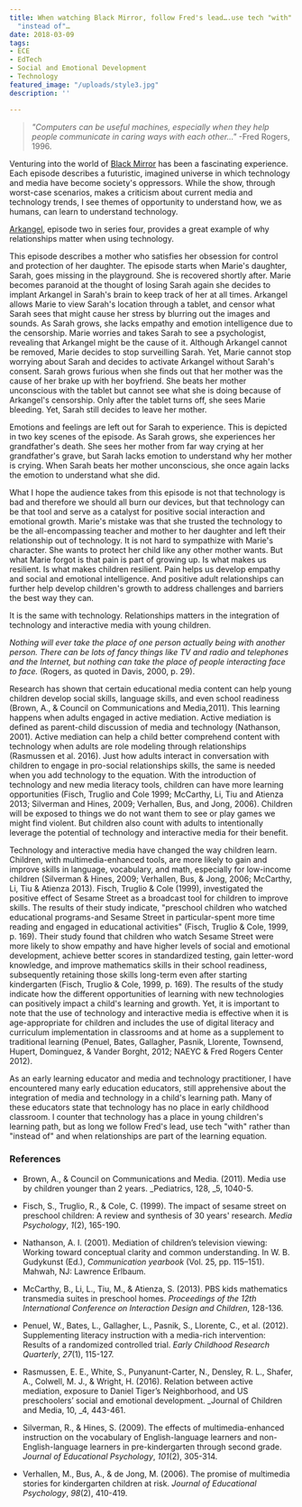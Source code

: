 ```yaml
---
title: When watching Black Mirror, follow Fred's lead….use tech "with" rather than
  "instead of"…
date: 2018-03-09
tags:
- ECE
- EdTech
- Social and Emotional Development
- Technology
featured_image: "/uploads/style3.jpg"
description: ''

---
```

> _"Computers can be useful machines, especially when they help people communicate in caring ways with each other…"_ -Fred Rogers, 1996.

Venturing into the world of [Black Mirror](https://en.wikipedia.org/wiki/Black_Mirror) has been a fascinating experience. Each episode describes a futuristic, imagined universe in which technology and media have become society's oppressors. While the show, through worst-case scenarios, makes a criticism about current media and technology trends, I see themes of opportunity to understand how, we as humans, can learn to understand technology.

[Arkangel](https://en.wikipedia.org/wiki/Arkangel_(Black_Mirror)), episode two in series four, provides a great example of why relationships matter when using technology.

This episode describes a mother who satisfies her obsession for control and protection of her daughter. The episode starts when Marie's daughter, Sarah, goes missing in the playground. She is recovered shortly after. Marie becomes paranoid at the thought of losing Sarah again she decides to implant Arkangel in Sarah's brain to keep track of her at all times. Arkangel allows Marie to view Sarah's location through a tablet, and censor what Sarah sees that might cause her stress by blurring out the images and sounds. As Sarah grows, she lacks empathy and emotion intelligence due to the censorship. Marie worries and takes Sarah to see a psychologist, revealing that Arkangel might be the cause of it. Although Arkangel cannot be removed, Marie decides to stop surveilling Sarah. Yet, Marie cannot stop worrying about Sarah and decides to activate Arkangel without Sarah's consent. Sarah grows furious when she finds out that her mother was the cause of her brake up with her boyfriend. She beats her mother unconscious with the tablet but cannot see what she is doing because of Arkangel's censorship. Only after the tablet turns off, she sees Marie bleeding. Yet, Sarah still decides to leave her mother.

Emotions and feelings are left out for Sarah to experience. This is depicted in two key scenes of the episode. As Sarah grows, she experiences her grandfather's death. She sees her mother from far way crying at her grandfather's grave, but Sarah lacks emotion to understand why her mother is crying. When Sarah beats her mother unconscious, she once again lacks the emotion to understand what she did.

What I hope the audience takes from this episode is not that technology is bad and therefore we should all burn our devices, but that technology can be that tool and serve as a catalyst for positive social interaction and emotional growth. Marie's mistake was that she trusted the technology to be the all-encompassing teacher and mother to her daughter and left their relationship out of technology. It is not hard to sympathize with Marie's character. She wants to protect her child like any other mother wants. But what Marie forgot is that pain is part of growing up. Is what makes us resilient. Is what makes children resilient. Pain helps us develop empathy and social and emotional intelligence. And positive adult relationships can further help develop children's growth to address challenges and barriers the best way they can.

It is the same with technology. Relationships matters in the integration of technology and interactive media with young children.

_Nothing will ever take the place of one person actually being with another person. There can be lots of fancy things like TV and radio and telephones and the Internet, but nothing can take the place of people interacting face to face._ (Rogers, as quoted in Davis, 2000, p. 29).

Research has shown that certain educational media content can help young children develop social skills, language skills, and even school readiness (Brown, A., & Council on Communications and Media,2011). This learning happens when adults engaged in active mediation. Active mediation is defined as parent-child discussion of media and technology (Nathanson, 2001). Active mediation can help a child better comprehend content with technology when adults are role modeling through relationships (Rasmussen et al. 2016). Just how adults interact in conversation with children to engage in pro-social relationships skills, the same is needed when you add technology to the equation. With the introduction of technology and new media literacy tools, children can have more learning opportunities (Fisch, Truglio and Cole 1999; McCarthy, Li, Tiu and Atienza 2013; Silverman and Hines, 2009; Verhallen, Bus, and Jong, 2006). Children will be exposed to things we do not want them to see or play games we might find violent. But children also count with adults to intentionally leverage the potential of technology and interactive media for their benefit.

Technology and interactive media have changed the way children learn. Children, with multimedia-enhanced tools, are more likely to gain and improve skills in language, vocabulary, and math, especially for low-income children (Silverman & Hines, 2009; Verhallen, Bus, & Jong, 2006; McCarthy, Li, Tiu & Atienza 2013). Fisch, Truglio & Cole (1999), investigated the positive effect of Sesame Street as a broadcast tool for children to improve skills. The results of their study indicate, "preschool children who watched educational programs-and Sesame Street in particular-spent more time reading and engaged in educational activities" (Fisch, Truglio & Cole, 1999, p. 169). Their study found that children who watch Sesame Street were more likely to show empathy and have higher levels of social and emotional development, achieve better scores in standardized testing, gain letter-word knowledge, and improve mathematics skills in their school readiness, subsequently retaining those skills long-term even after starting kindergarten (Fisch, Truglio & Cole, 1999, p. 169). The results of the study indicate how the different opportunities of learning with new technologies can positively impact a child's learning and growth. Yet, it is important to note that the use of technology and interactive media is effective when it is age-appropriate for children and includes the use of digital literacy and curriculum implementation in classrooms and at home as a supplement to traditional learning (Penuel, Bates, Gallagher, Pasnik, Llorente, Townsend, Hupert, Dominguez, & Vander Borght, 2012; NAEYC & Fred Rogers Center 2012).

As an early learning educator and media and technology practitioner, I have encountered many early education educators, still apprehensive about the integration of media and technology in a child's learning path. Many of these educators state that technology has no place in early childhood classroom. I counter that technology has a place in young children's learning path, but as long we follow Fred's lead, use tech "with" rather than "instead of" and when relationships are part of the learning equation.

### References

* Brown, A., & Council on Communications and Media. (2011). Media use by children younger than 2 years. _Pediatrics, 128, _5, 1040-5.

* Fisch, S., Truglio, R., & Cole, C. (1999). The impact of sesame street on preschool children: A review and synthesis of 30 years' research. _Media Psychology_, _1_(2), 165-190.

* Nathanson, A. I. (2001). Mediation of children’s television viewing: Working toward conceptual clarity and common understanding. In W. B. Gudykunst (Ed.), _Communication yearbook_ (Vol. 25, pp. 115–151). Mahwah, NJ: Lawrence Erlbaum.

* McCarthy, B., Li, L., Tiu, M., & Atienza, S. (2013). PBS kids mathematics transmedia suites in preschool homes. _Proceedings of the 12th International Conference on Interaction Design and Children_, 128-136.

* Penuel, W., Bates, L., Gallagher, L., Pasnik, S., Llorente, C., et al. (2012). Supplementing literacy instruction with a media-rich intervention: Results of a randomized controlled trial. _Early Childhood Research Quarterly_, _27_(1), 115-127.

* Rasmussen, E. E., White, S., Punyanunt-Carter, N., Densley, R. L., Shafer, A., Colwell, M. J., & Wright, H. (2016). Relation between active mediation, exposure to Daniel Tiger’s Neighborhood, and US preschoolers’ social and emotional development. _Journal of Children and Media, 10, _4, 443-461.

* Silverman, R., & Hines, S. (2009). The effects of multimedia-enhanced instruction on the vocabulary of English-language learners and non-English-language learners in pre-kindergarten through second grade. _Journal of Educational Psychology_, _101_(2), 305-314.

* Verhallen, M., Bus, A., & de Jong, M. (2006). The promise of multimedia stories for kindergarten children at risk. _Journal of Educational Psychology_, _98_(2), 410-419.